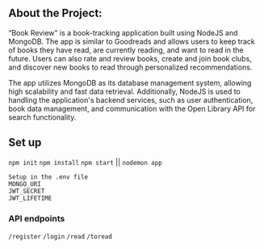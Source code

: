 ## About the Project:

“Book Review" is a book-tracking application built using NodeJS and MongoDB. The app is similar to Goodreads and allows users to keep track of books they have read, are currently reading, and want to read in the future. Users can also rate and review books, create and join book clubs, and discover new books to read through personalized recommendations.

The app utilizes MongoDB as its database management system, allowing high scalability and fast data retrieval. Additionally, NodeJS is used to handling the application's backend services, such as user authentication, book data management, and communication with the Open Library API for search functionality.

## Set up

`npm init`
`npm install`
`npm start` || `nodemon app`

```
Setup in the .env file
MONGO_URI
JWT_SECRET
JWT_LIFETIME

```

### API endpoints

`/register`
`/login`
`/read`
`/toread`
